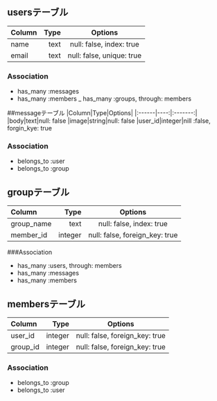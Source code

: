 ## usersテーブル
|Column|Type|Options|
|:------|----:|:-------:|
|name|text|null: false, index: true
|email|text|null: false, unique: true

### Association
- has_many :messages
- has_many :members
_ has_many :groups, through: members

##messageテーブル
|Column|Type|Options|
|:------|----:|:-------:|
|body|text|null: false
|image|string|null: false
|user_id|integer|nill :false, forgin_kye: true

### Association
- belongs_to :user
- belongs_to :group

## groupテーブル
|Column|Type|Options|
|:------|----:|:-------:|
|group_name|text|null: false, index: true
|member_id|integer|null: false, foreign_key: true

###Association
- has_many :users, through: members
- has_many :messages
- has_many :members

## membersテーブル
|Column|Type|Options|
|:------|----:|:-------:|
|user_id|integer|null: false, foreign_key: true
|group_id|integer|null: false, foreign_key: true

### Association
- belongs_to :group
- belongs_to :user

